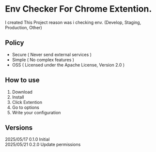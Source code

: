 # Env Checker For Chrome Extention.

I created This Project reason was i checking env. (Develop, Staging, Production, Other)

## Policy

* Secure ( Never send external services )
* Simple ( No complex features )
* OSS ( Licensed under the Apache License, Version 2.0 )

## How to use

1. Download
1. Install
1. Click Extention
1. Go to options
1. Write your configuration

## Versions

2025/05/17 0.1.0 Initial  
2025/05/21 0.2.0 Update permissions

